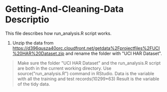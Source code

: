 # Getting-And-Cleaning-Data Descriptio
This file describes how run_analysis.R script works.
1. Unzip the data from https://d396qusza40orc.cloudfront.net/getdata%2Fprojectfiles%2FUCI%20HAR%20Dataset.zip and rename the folder with "UCI HAR Dataset".
>Make sure the folder "UCI HAR Dataset" and the run_analysis.R script are both in the current working directory.
>Use source("run_analysis.R") command in RStudio.
>Data is the variable with all the training and test records(10299*63)
>Result is the variable of the tidy data.
